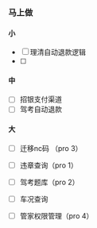 ### 马上做

#### 小
- [ ] 理清自动退款逻辑
- [ ] 

#### 中
- [ ] 招银支付渠道
- [ ] 驾考自动退款

#### 大
- [ ] 迁移nc码 （pro 3）
- [ ] 违章查询（pro 1）
- [ ] 驾考题库（pro 2）
- [ ] 车况查询
- [ ] 管家权限管理（pro 4）


